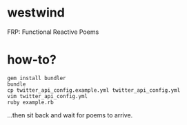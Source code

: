 westwind
========

FRP: Functional Reactive Poems

how-to?
=======

    gem install bundler
    bundle
    cp twitter_api_config.example.yml twitter_api_config.yml
    vim twitter_api_config.yml
    ruby example.rb

...then sit back and wait for poems to arrive.
